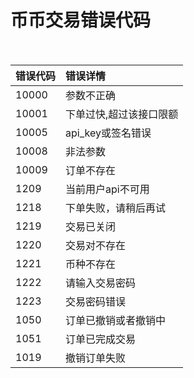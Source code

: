 
币币交易错误代码<br><br>
====
| 错误代码	        | 错误详情	    |
| :------------- |:-------------|
|10000	|参数不正确|
|10001	|下单过快,超过该接口限额|
|10005	|api_key或签名错误|
|10008	|非法参数|
|10009	|订单不存在|
|1209	|当前用户api不可用|
|1218	|下单失败，请稍后再试|
|1219	|交易已关闭|
|1220	|交易对不存在|
|1221	|币种不存在|
|1222	|请输入交易密码|
|1223	|交易密码错误|
|1050	|订单已撤销或者撤销中|
|1051	|订单已完成交易|
|1019	|撤销订单失败|
